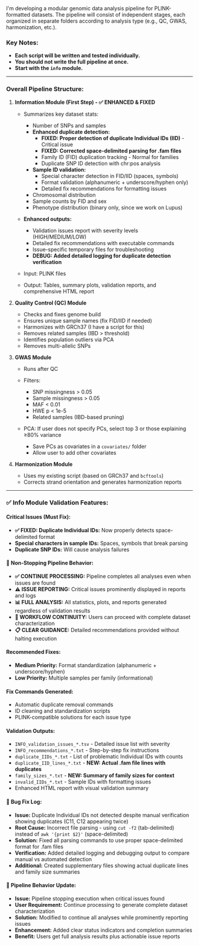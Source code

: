 ### 
I'm developing a modular genomic data analysis pipeline for PLINK-formatted datasets. The pipeline will consist of independent stages, each organized in separate folders according to analysis type (e.g., QC, GWAS, harmonization, etc.).

### Key Notes:

* **Each script will be written and tested individually.**
* **You should not write the full pipeline at once.**
* **Start with the `info` module.**

---

### Overall Pipeline Structure:

1. **Information Module (First Step) - ✅ ENHANCED & FIXED**

   * Summarizes key dataset stats:

     * Number of SNPs and samples
     * **Enhanced duplicate detection:**
       * **FIXED: Proper detection of duplicate Individual IDs (IID)** - Critical issue
       * **FIXED: Corrected space-delimited parsing for .fam files**
       * Family ID (FID) duplication tracking - Normal for families
       * Duplicate SNP ID detection with chr:pos analysis
     * **Sample ID validation:**
       * Special character detection in FID/IID (spaces, symbols)
       * Format validation (alphanumeric + underscore/hyphen only)
       * Detailed fix recommendations for formatting issues
     * Chromosomal distribution
     * Sample counts by FID and sex
     * Phenotype distribution (binary only, since we work on Lupus)
   * **Enhanced outputs:**
     * Validation issues report with severity levels (HIGH/MEDIUM/LOW)
     * Detailed fix recommendations with executable commands
     * Issue-specific temporary files for troubleshooting
     * **DEBUG: Added detailed logging for duplicate detection verification**
   * Input: PLINK files
   * Output: Tables, summary plots, validation reports, and comprehensive HTML report

2. **Quality Control (QC) Module**

   * Checks and fixes genome build
   * Ensures unique sample names (fix FID/IID if needed)
   * Harmonizes with GRCh37 (I have a script for this)
   * Removes related samples (IBD > threshold)
   * Identifies population outliers via PCA
   * Removes multi-allelic SNPs

3. **GWAS Module**

   * Runs after QC
   * Filters:

     * SNP missingness > 0.05
     * Sample missingness > 0.05
     * MAF < 0.01
     * HWE p < 1e-5
     * Related samples (IBD-based pruning)
   * PCA: If user does not specify PCs, select top 3 or those explaining ≥80% variance

     * Save PCs as covariates in a `covariates/` folder
     * Allow user to add other covariates

4. **Harmonization Module**

   * Uses my existing script (based on GRCh37 and `bcftools`)
   * Corrects strand orientation and generates harmonization reports

---

### ✅ Info Module Validation Features:

#### **Critical Issues (Must Fix):**
- **✅ FIXED: Duplicate Individual IDs:** Now properly detects space-delimited format
- **Special characters in sample IDs:** Spaces, symbols that break parsing
- **Duplicate SNP IDs:** Will cause analysis failures

#### **🔄 Non-Stopping Pipeline Behavior:**
- **✅ CONTINUE PROCESSING:** Pipeline completes all analyses even when issues are found
- **⚠️ ISSUE REPORTING:** Critical issues prominently displayed in reports and logs
- **📊 FULL ANALYSIS:** All statistics, plots, and reports generated regardless of validation results
- **🚀 WORKFLOW CONTINUITY:** Users can proceed with complete dataset characterization
- **📋 CLEAR GUIDANCE:** Detailed recommendations provided without halting execution

#### **Recommended Fixes:**
- **Medium Priority:** Format standardization (alphanumeric + underscore/hyphen)
- **Low Priority:** Multiple samples per family (informational)

#### **Fix Commands Generated:**
- Automatic duplicate removal commands
- ID cleaning and standardization scripts  
- PLINK-compatible solutions for each issue type

#### **Validation Outputs:**
- `INFO_validation_issues_*.tsv` - Detailed issue list with severity
- `INFO_recommendations_*.txt` - Step-by-step fix instructions
- `duplicate_IIDs_*.txt` - List of problematic Individual IDs with counts
- `duplicate_IID_lines_*.txt` - **NEW: Actual .fam file lines with duplicates**
- `family_sizes_*.txt` - **NEW: Summary of family sizes for context**
- `invalid_IIDs_*.txt` - Sample IDs with formatting issues
- Enhanced HTML report with visual validation summary

#### **🐛 Bug Fix Log:**
- **Issue:** Duplicate Individual IDs not detected despite manual verification showing duplicates (C11, C12 appearing twice)
- **Root Cause:** Incorrect file parsing - using `cut -f2` (tab-delimited) instead of `awk '{print $2}'` (space-delimited)
- **Solution:** Fixed all parsing commands to use proper space-delimited format for .fam files
- **Verification:** Added detailed logging and debugging output to compare manual vs automated detection
- **Additional:** Created supplementary files showing actual duplicate lines and family size summaries

#### **🔄 Pipeline Behavior Update:**
- **Issue:** Pipeline stopping execution when critical issues found
- **User Requirement:** Continue processing to generate complete dataset characterization
- **Solution:** Modified to continue all analyses while prominently reporting issues
- **Enhancement:** Added clear status indicators and completion summaries
- **Benefit:** Users get full analysis results plus actionable issue reports